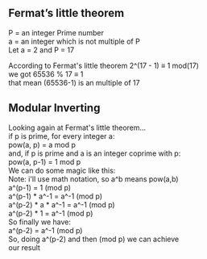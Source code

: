 ## Fermat’s little theorem 

P = an integer Prime number    
 a = an integer which is not multiple of P  
 Let a = 2 and P = 17 
 
 According to Fermat's little theorem 
  2^(17 - 1)     ≡ 1 mod(17)    
 we got  65536 % 17 ≡ 1   
 that mean (65536-1) is an multiple of 17 

## Modular Inverting

Looking again at Fermat's little theorem...    
if p is prime, for every integer a:    
        pow(a, p) = a mod p    
and, if p is prime and a is an integer coprime with p:    
        pow(a, p-1) = 1 mod p    
We can do some magic like this:    
Note: i'll use math notation, so a^b means pow(a,b)    
            a^(p-1) = 1 (mod p)    
            a^(p-1) * a^-1 = a^-1 (mod p)    
            a^(p-2) * a * a^-1 = a^-1 (mod p)    
            a^(p-2) * 1 = a^-1 (mod p)    
So finally we have:    
        a^(p-2) = a^-1 (mod p)    
So, doing a^(p-2) and then (mod p) we can achieve    
our result    


